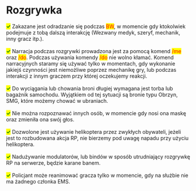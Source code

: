 # Rozgrywka

<mark style="color:green;">**✓**</mark> Zakazane jest odradzanie się podczas <mark style="color:red;">BW</mark>, w momencie gdy ktokolwiek podejmuje z tobą dalszą interakcję (Wezwany medyk, szeryf,&#x20;mechanik, inny gracz itp.).\
\
<mark style="color:green;">**✓**</mark> Narracja podczas rozgrywki prowadzona jest za pomocą komend <mark style="color:red;">/me</mark> oraz <mark style="color:red;">/do</mark>. Podczas używania komendy <mark style="color:red;">/do</mark> nie wolno kłamać. Komend&#x20;narracyjnych staramy się używać tylko w momentach, gdy wykonanie jakiejś czynności jest niemożliwe poprzez mechanikę gry, lub podczas&#x20;interakcji z innym graczem przy której oczekujemy reakcji.\
\
<mark style="color:green;">**✓**</mark> Do wyciągania lub chowania broni długiej wymagana jest torba lub bagażnik samochodu. Wyjątkiem od tej sytuacji są bronie typu Obrzyn,&#x20;SMG, które możemy chować w ubraniach.\
\
<mark style="color:green;">**✓**</mark> Nie można rozpoznawać innych osób, w momencie gdy nosi ona maskę oraz zmieniła ona swój głos.\
\
<mark style="color:green;">**✓**</mark> Dozwolone jest używanie helikoptera przez zwykłych obywateli, jeżeli jest to rozbudowana akcja RP, nie bierzemy pod uwagę napadu przy&#x20;użyciu helikoptera.\
\
<mark style="color:green;">**✓**</mark> Nadużywanie modulatorów, lub bindów w sposób utrudniający rozgrywkę RP na serwerze, będzie karane banem.\
\
<mark style="color:green;">**✓**</mark> Policjant może reanimować gracza tylko w momencie, gdy na służbie nie ma żadnego członka EMS.
